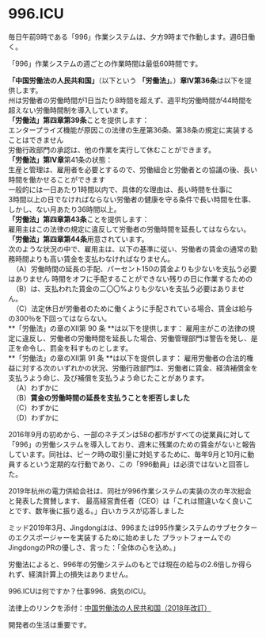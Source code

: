 996.ICU
===

毎日午前9時である「996」作業システムは、夕方9時まで作動します。週6日働く。

「996」作業システムの週ごとの作業時間は最低60時間です。

**「中国労働法の人民共和国」**（以下という **「労働法」**。）**章IV第36条**は以下を提供します。  
州は労働者の労働時間が1日当たり8時間を超えず、週平均労働時間が44時間を超えない労働時間制を導入しています。  
**「労働法」第四章第39条**ことを提供します：  
エンタープライズ機能が原因この法律の生産第36条、第38条の規定に実装することはできません  
労働行政部門の承認は、他の作業を実行して休むことができます。  
**「労働法」第IV章**第41条の状態：  
生産と管理は、雇用者を必要とするので、労働組合と労働者との協議の後、長い時間を働かせることができます  
一般的には一日あたり1時間以内で、具体的な理由は、長い時間を仕事に  
3時間以上の日でなければならない労働者の健康を守る条件で長い時間を仕事、  
しかし、ない月あたり36時間以上。  
**「労働法」第四章第43条**ことを提供します：  
雇用主はこの法律の規定に違反して労働者の労働時間を延長してはならない。  
**「労働法」第四章第44条**用意されています。  
次のような状況の中で、雇用主は、以下の基準に従い、労働者の賃金の通常の勤務時間よりも高い賃金を支払わなければなりません。  
  （A）労働時間の延長の手配、パーセント150の賃金よりも少ないを支払う必要はありません 時間をオフに手配することができない残りの日に作業するための  
  （B）は、支払われた賃金の二〇〇%よりも少ないを支払う必要はありません。  
  （C）法定休日が労働者のために働くように手配されている場合、賃金は給与の300％を下回ってはならない。  
**「労働法」の章のXII第 90 条 **は以下を提供します： 
雇用主がこの法律の規定に違反し、労働者の労働時間を延長した場合、労働管理部門は警告を発し、是正を命令し、罰金を科すものとします。  
**「労働法」の章のXII第 91 条 **は以下を提供します：
雇用労働者の合法的権益に対する次のいずれかの状況、労働行政部門は、労働者に賃金、経済補償金を支払うよう命じ、及び補償を支払うよう命じたことがあります。  
  （A）わずかに  
  （B）**賃金の労働時間の延長を支払うことを拒否しました**   
  （C）わずかに  
  （D）わずかに  

2016年9月の初めから、一部のネチズンは58の都市がすべての従業員に対して「996」の労働システムを導入しており、週末に残業のための賃金がないと報告しています。同社は、ピーク時の取引量に対処するために、毎年9月と10月に動員するという定期的な行動であり、この「996動員」は必須ではないと回答した。 

2019年杭州の電力供給会社は、同社が996作業システムの実装の次の年次総会と発表した賞賛します、 
最高経営責任者（CEO）は「これは間違いなく良いことです、数年後に振り返る。」白いカラスが応答しました 

ミッド2019年3月、Jingdongはは、996または995作業システムのサブセクターのエクスポージャーを実装するために始めました 
プラットフォームでのJingdongのPRの優しさ、言った：「全体の心を込め。」 

労働法によると、996年の労働システムのもとでは現在の給与の2.6倍しか得られず、経済計算上の損失はありません。 

996.ICUは何ですか？仕事996、病気のICU。 

法律上のリンクを添付：[中国労働法の人民共和国（2018年改訂）](http://www.npc.gov.cn/npc/xinwen/2019-01/07/content_2070261.htm)

開発者の生活は重要です。
